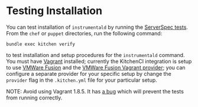 # Testing Installation

You can test installation of `instrumentald` by running the [ServerSpec tests](test/integration/default/serverspec/). From the `chef` or `puppet` directories, run the following command:

```
bundle exec kitchen verify
```

to test installation and setup procedures for the `instrumentald` command. You must have [Vagrant](https://www.vagrantup.com/) installed; currently the KitchenCI integration is setup to use [VMWare Fusion](http://www.vmware.com/products/fusion) and the [VMWare Fusion Vagrant provider](https://www.vagrantup.com/vmware); you can configure a separate provider for your specific setup by change the `provider` flag in the `.kitchen.yml` file for your particular setup.

NOTE: Avoid using Vagrant 1.8.5. It has [a bug](https://github.com/mitchellh/vagrant/issues/7610) which will prevent the tests from running correctly.
